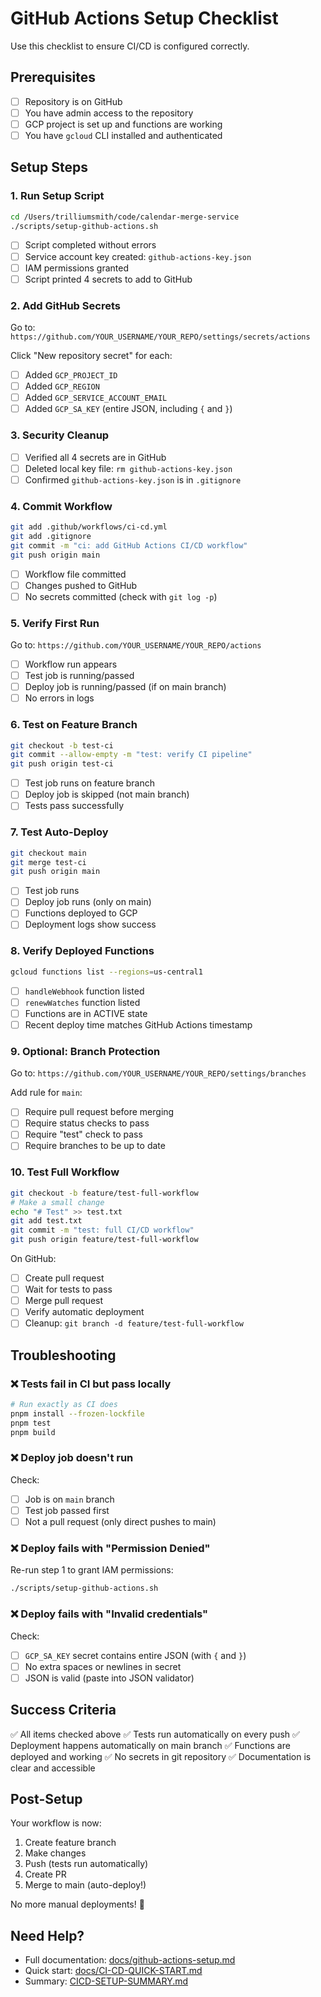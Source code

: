 # GitHub Actions Setup Checklist

Use this checklist to ensure CI/CD is configured correctly.

## Prerequisites
- [ ] Repository is on GitHub
- [ ] You have admin access to the repository
- [ ] GCP project is set up and functions are working
- [ ] You have `gcloud` CLI installed and authenticated

## Setup Steps

### 1. Run Setup Script
```bash
cd /Users/trilliumsmith/code/calendar-merge-service
./scripts/setup-github-actions.sh
```

- [ ] Script completed without errors
- [ ] Service account key created: `github-actions-key.json`
- [ ] IAM permissions granted
- [ ] Script printed 4 secrets to add to GitHub

### 2. Add GitHub Secrets

Go to: `https://github.com/YOUR_USERNAME/YOUR_REPO/settings/secrets/actions`

Click "New repository secret" for each:

- [ ] Added `GCP_PROJECT_ID`
- [ ] Added `GCP_REGION`
- [ ] Added `GCP_SERVICE_ACCOUNT_EMAIL`
- [ ] Added `GCP_SA_KEY` (entire JSON, including `{` and `}`)

### 3. Security Cleanup

- [ ] Verified all 4 secrets are in GitHub
- [ ] Deleted local key file: `rm github-actions-key.json`
- [ ] Confirmed `github-actions-key.json` is in `.gitignore`

### 4. Commit Workflow

```bash
git add .github/workflows/ci-cd.yml
git add .gitignore
git commit -m "ci: add GitHub Actions CI/CD workflow"
git push origin main
```

- [ ] Workflow file committed
- [ ] Changes pushed to GitHub
- [ ] No secrets committed (check with `git log -p`)

### 5. Verify First Run

Go to: `https://github.com/YOUR_USERNAME/YOUR_REPO/actions`

- [ ] Workflow run appears
- [ ] Test job is running/passed
- [ ] Deploy job is running/passed (if on main branch)
- [ ] No errors in logs

### 6. Test on Feature Branch

```bash
git checkout -b test-ci
git commit --allow-empty -m "test: verify CI pipeline"
git push origin test-ci
```

- [ ] Test job runs on feature branch
- [ ] Deploy job is skipped (not main branch)
- [ ] Tests pass successfully

### 7. Test Auto-Deploy

```bash
git checkout main
git merge test-ci
git push origin main
```

- [ ] Test job runs
- [ ] Deploy job runs (only on main)
- [ ] Functions deployed to GCP
- [ ] Deployment logs show success

### 8. Verify Deployed Functions

```bash
gcloud functions list --regions=us-central1
```

- [ ] `handleWebhook` function listed
- [ ] `renewWatches` function listed
- [ ] Functions are in ACTIVE state
- [ ] Recent deploy time matches GitHub Actions timestamp

### 9. Optional: Branch Protection

Go to: `https://github.com/YOUR_USERNAME/YOUR_REPO/settings/branches`

Add rule for `main`:

- [ ] Require pull request before merging
- [ ] Require status checks to pass
- [ ] Require "test" check to pass
- [ ] Require branches to be up to date

### 10. Test Full Workflow

```bash
git checkout -b feature/test-full-workflow
# Make a small change
echo "# Test" >> test.txt
git add test.txt
git commit -m "test: full CI/CD workflow"
git push origin feature/test-full-workflow
```

On GitHub:
- [ ] Create pull request
- [ ] Wait for tests to pass
- [ ] Merge pull request
- [ ] Verify automatic deployment
- [ ] Cleanup: `git branch -d feature/test-full-workflow`

## Troubleshooting

### ❌ Tests fail in CI but pass locally
```bash
# Run exactly as CI does
pnpm install --frozen-lockfile
pnpm test
pnpm build
```

### ❌ Deploy job doesn't run
Check:
- [ ] Job is on `main` branch
- [ ] Test job passed first
- [ ] Not a pull request (only direct pushes to main)

### ❌ Deploy fails with "Permission Denied"
Re-run step 1 to grant IAM permissions:
```bash
./scripts/setup-github-actions.sh
```

### ❌ Deploy fails with "Invalid credentials"
Check:
- [ ] `GCP_SA_KEY` secret contains entire JSON (with `{` and `}`)
- [ ] No extra spaces or newlines in secret
- [ ] JSON is valid (paste into JSON validator)

## Success Criteria

✅ All items checked above
✅ Tests run automatically on every push
✅ Deployment happens automatically on main branch
✅ Functions are deployed and working
✅ No secrets in git repository
✅ Documentation is clear and accessible

## Post-Setup

Your workflow is now:
1. Create feature branch
2. Make changes
3. Push (tests run automatically)
4. Create PR
5. Merge to main (auto-deploy!)

No more manual deployments! 🎉

## Need Help?

- Full documentation: [docs/github-actions-setup.md](../docs/github-actions-setup.md)
- Quick start: [docs/CI-CD-QUICK-START.md](../docs/CI-CD-QUICK-START.md)
- Summary: [CICD-SETUP-SUMMARY.md](../CICD-SETUP-SUMMARY.md)
